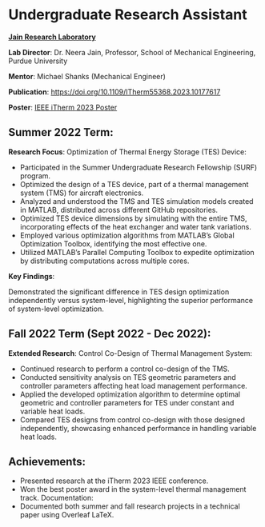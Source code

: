 # Undergraduate Research Assistant
**<a href="https://engineering.purdue.edu/JainResearchLab/" target="_blank" title="Click">Jain Research Laboratory</a>** 


**Lab Director**: Dr. Neera Jain, Professor, School of Mechanical Engineering, Purdue University

**Mentor**: Michael Shanks (Mechanical Engineer)

**Publication**: <a href="https://doi.org/10.1109/ITherm55368.2023.10177617" target="_blank" title="Click"> https://doi.org/10.1109/ITherm55368.2023.10177617</a>

**Poster**: <a href="assets/jrl_poster.pdf" target="_blank" title="Click"> IEEE iTherm 2023 Poster</a>

## Summer 2022 Term:
**Research Focus**: Optimization of Thermal Energy Storage (TES) Device:

-	Participated in the Summer Undergraduate Research Fellowship (SURF) program.
-	Optimized the design of a TES device, part of a thermal management system (TMS) for aircraft electronics.
-	Analyzed and understood the TMS and TES simulation models created in MATLAB, distributed across different GitHub repositories.
-	Optimized TES device dimensions by simulating with the entire TMS, incorporating effects of the heat exchanger and water tank variations.
-	Employed various optimization algorithms from MATLAB’s Global Optimization Toolbox, identifying the most effective one.
-	Utilized MATLAB’s Parallel Computing Toolbox to expedite optimization by distributing computations across multiple cores.

**Key Findings**:

Demonstrated the significant difference in TES design optimization independently versus system-level, highlighting the superior performance of system-level optimization.

## Fall 2022 Term (Sept 2022 - Dec 2022):
**Extended Research**: Control Co-Design of Thermal Management System:

-	Continued research to perform a control co-design of the TMS.
-	Conducted sensitivity analysis on TES geometric parameters and controller parameters affecting heat load management performance.
-	Applied the developed optimization algorithm to determine optimal geometric and controller parameters for TES under constant and variable heat loads.
-	Compared TES designs from control co-design with those designed independently, showcasing enhanced performance in handling variable heat loads.

## Achievements:
-	Presented research at the iTherm 2023 IEEE conference.
-	Won the best poster award in the system-level thermal management track.
Documentation:
-	Documented both summer and fall research projects in a technical paper using Overleaf LaTeX.
